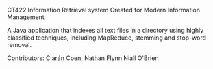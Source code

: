 CT422 Information Retrieval system
Created for Modern Information Management

A Java application that indexes all text files in a directory using highly classified techniques,
including MapReduce, stemming and stop-word removal.

Contributors:
Ciarán Coen,
Nathan Flynn
Niall O'Brien

